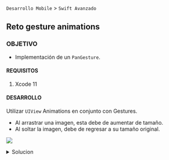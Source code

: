  
`Desarrollo Mobile` > `Swift Avanzado`

## Reto gesture animations

### OBJETIVO 

- Implementación de un `PanGesture`.

#### REQUISITOS 

1. Xcode 11

#### DESARROLLO

Utilizar `UIView` Animations en conjunto con Gestures.

* Al arrastrar una imagen, esta debe de aumentar de tamaño.
* Al soltar la imagen, debe de regresar a su tamaño original.

![](0.gif)

<details>
	<summary>Solucion</summary>
	<p> De igual forma que en los ejemplos y el reto anterior, es necesario agregar un UIImageView en el View Controller y un gesto tipo PAN.</p>
	<p> Agregar la acción del gesto en el ViewController con parámetro de tipo UIPanGestureRecognizer.</p>
	<p> Implementamos en la acción el movimiento al arrastrar la imagen y dos condiciones "if" que detecten el inicio y fin del gesture como se muestra a continuación:</p>
	
	@IBAction func pan(_ sender: UIPanGestureRecognizer) {
        let translation = sender.translation(in: view)
        if let view = sender.view {
          view.center = CGPoint(x: view.center.x + translation.x,
                                y: view.center.y + translation.y)
        }
        sender.setTranslation(CGPoint.zero, in: view)
        
        if sender.state == UIGestureRecognizer.State.began {
            scaleWithMove(scale: 1.5,sender: sender)
        }
        if sender.state == UIGestureRecognizer.State.ended {
          scaleWithMove(scale: 1.0,sender: sender)
        }
    	}
 
<p>La función que se encarga de escalar y animar la imágen es la siguiente: </p>
 
  	private func scaleWithMove(scale: CGFloat, sender: UIPanGestureRecognizer ) {
   		UIView.animate(withDuration: 0.5, animations: { () -> Void in
        		sender.view?.transform = CGAffineTransform(scaleX: scale, y: scale)
    		}, completion: nil )
  	}
 
</details> 

